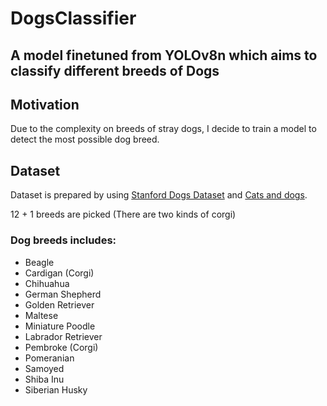 # DogsClassifier

## A model finetuned from YOLOv8n which aims to classify different breeds of Dogs

## Motivation
Due to the complexity on breeds of stray dogs, I decide to train a model to detect the most possible dog breed.

## Dataset
Dataset is prepared by using [Stanford Dogs Dataset](http://vision.stanford.edu/aditya86/ImageNetDogs/) and [Cats and dogs](https://ieeexplore.ieee.org/abstract/document/6248092).

12 + 1 breeds are picked (There are two kinds of corgi)


### Dog breeds includes: 
- Beagle
- Cardigan (Corgi)
- Chihuahua
- German Shepherd
- Golden Retriever
- Maltese
- Miniature Poodle
- Labrador Retriever
- Pembroke (Corgi)
- Pomeranian
- Samoyed
- Shiba Inu
- Siberian Husky
